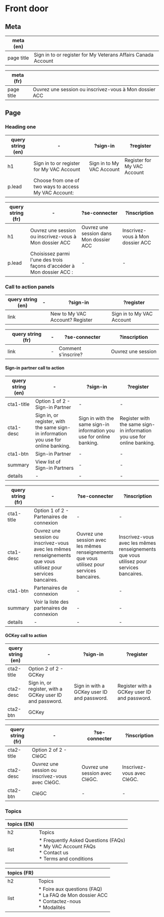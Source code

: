 
# Front door

## Meta 
| meta (en) |  |
|---|---|
| page title | Sign in to or register for My Veterans Affairs Canada Account |

| meta (fr) |  |
|---|---|
| page title | Ouvrez une session ou inscrivez-vous à Mon dossier ACC |

## Page

### Heading one

| query string (en) | - | ?sign-in | ?register |
|---|---|---|---|
| h1 | Sign in to or register for My VAC Account | Sign in to My VAC Account | Register for My VAC Account |
| p.lead | Choose from one of two ways to access My VAC Account: |  |  |

| query string (fr) | - | ?se-connecter | ?inscription |
|---|---|---|---|
| h1 | Ouvrez une session ou inscrivez-vous à Mon dossier ACC | Ouvrez une session dans Mon dossier ACC | Inscrivez-vous à Mon dossier ACC |
| p.lead | Choisissez parmi l'une des trois façons d'accéder à Mon dossier ACC : | - | - |

### Call to action panels

| query string (en) | - | ?sign-in | ?register |
|---|---|---|---|
| link | | New to My VAC Account? Register | Sign in to My VAC Account |

| query string (fr)  | - | ?se-connecter | ?inscription |
|---|---|---|---|
| link | - | Comment s'inscrire? | Ouvrez une session |

#### Sign-in partner call to action 

| query string (en) | - | ?sign-in | ?register |
|---|---|---|---|
| cta1-title | Option 1 of 2 - Sign-in Partner | - | - |
| cta1-desc | Sign in, or register, with the same sign-in information you use for online banking. | Sign in with the same sign-in information you use for online banking. | Register with the same sign-in information you use for online banking. |
| cta1-btn | Sign-in Partner | - | - |
| summary | View list of Sign-in Partners | - | - |
| details | - | - | - |

| query string (fr) | - | ?se-connecter | ?inscription |
|---|---|---|---|
| cta1-title | Option 1 of 2 - Partenaires de connexion | - | - |
| cta1-desc | Ouvrez une session ou inscrivez-vous avec les mêmes renseignements que vous utilisez pour services bancaires. | Ouvrez une session avec les mêmes renseignements que vous utilisez pour services bancaires. | Inscrivez-vous avec les mêmes renseignements que vous utilisez pour services bancaires. |
| cta1-btn | Partenaires de connexion | - | - |
| summary | Voir la liste des partenaires de connexion | - | - |
| details | - | - | - |

#### GCKey call to action

| query string (en) | - | ?sign-in | ?register |
|---|---|---|---|
| cta2-title | Option 2 of 2 - GCKey |  |  |
| cta2-desc | Sign in, or register, with a GCKey user ID and password. | Sign in with a GCKey user ID and password. | Register with a GCKey user ID and password. |
| cta2-btn | GCKey |  |  |

| query string (fr) | - | ?se-connecter | ?inscription |
|---|---|---|---|
| cta2-title | Option 2 of 2 - CléGC |  |  |
| cta2-desc | Ouvrez une session ou inscrivez-vous avec CléGC. | Ouvrez une session avec CléGC. | Inscrivez-vous avec CléGC. |
| cta2-btn | CléGC | - | - |

### Topics

| topics (EN) | |
|---|---|
| h2 | Topics |
| list | * Frequently Asked Questions (FAQs) <br> * My VAC Account FAQs <br> * Contact us <br> * Terms and conditions |

| topics (FR) | |
|---|---|
| h2 | Topics |
| list | * Foire aux questions (FAQ) <br> * La FAQ de Mon dossier ACC <br> * Contactez-nous <br> * Modalités |
